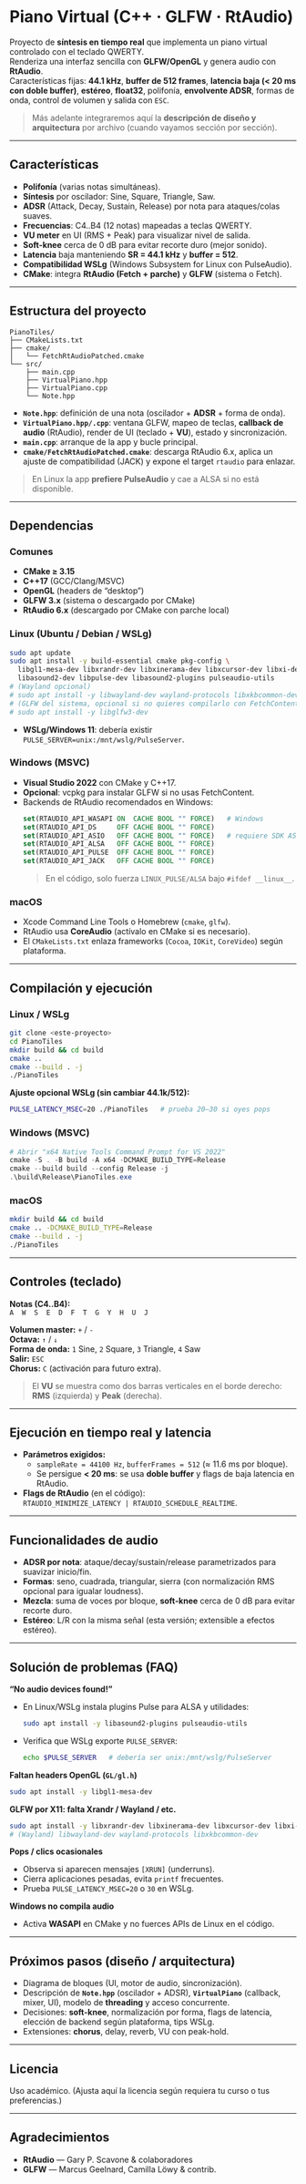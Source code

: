 # Piano Virtual (C++ · GLFW · RtAudio)

Proyecto de **síntesis en tiempo real** que implementa un piano virtual controlado con el teclado QWERTY.  
Renderiza una interfaz sencilla con **GLFW/OpenGL** y genera audio con **RtAudio**.  
Características fijas: **44.1 kHz**, **buffer de 512 frames**, **latencia baja (< 20 ms con doble buffer)**, **estéreo**, **float32**, polifonía, **envolvente ADSR**, formas de onda, control de volumen y salida con `ESC`.

> Más adelante integraremos aquí la **descripción de diseño y arquitectura** por archivo (cuando vayamos sección por sección).

---

## Características

- **Polifonía** (varias notas simultáneas).
- **Síntesis** por oscilador: Sine, Square, Triangle, Saw.
- **ADSR** (Attack, Decay, Sustain, Release) por nota para ataques/colas suaves.
- **Frecuencias**: C4..B4 (12 notas) mapeadas a teclas QWERTY.
- **VU meter** en UI (RMS + Peak) para visualizar nivel de salida.
- **Soft-knee** cerca de 0 dB para evitar recorte duro (mejor sonido).
- **Latencia** baja manteniendo **SR = 44.1 kHz** y **buffer = 512**.
- **Compatibilidad WSLg** (Windows Subsystem for Linux con PulseAudio).
- **CMake**: integra **RtAudio (Fetch + parche)** y **GLFW** (sistema o Fetch).

---

## Estructura del proyecto

```
PianoTiles/
├── CMakeLists.txt
├── cmake/
│   └── FetchRtAudioPatched.cmake
└── src/
    ├── main.cpp
    ├── VirtualPiano.hpp
    ├── VirtualPiano.cpp
    └── Note.hpp
```

- **`Note.hpp`**: definición de una nota (oscilador + **ADSR** + forma de onda).
- **`VirtualPiano.hpp/.cpp`**: ventana GLFW, mapeo de teclas, **callback de audio** (RtAudio), render de UI (teclado + **VU**), estado y sincronización.
- **`main.cpp`**: arranque de la app y bucle principal.
- **`cmake/FetchRtAudioPatched.cmake`**: descarga RtAudio 6.x, aplica un ajuste de compatibilidad (JACK) y expone el target `rtaudio` para enlazar.

> En Linux la app **prefiere PulseAudio** y cae a ALSA si no está disponible.

---

## Dependencias

### Comunes
- **CMake ≥ 3.15**
- **C++17** (GCC/Clang/MSVC)
- **OpenGL** (headers de “desktop”)
- **GLFW 3.x** (sistema o descargado por CMake)
- **RtAudio 6.x** (descargado por CMake con parche local)

### Linux (Ubuntu / Debian / WSLg)
```bash
sudo apt update
sudo apt install -y build-essential cmake pkg-config \
  libgl1-mesa-dev libxrandr-dev libxinerama-dev libxcursor-dev libxi-dev \
  libasound2-dev libpulse-dev libasound2-plugins pulseaudio-utils
# (Wayland opcional)
# sudo apt install -y libwayland-dev wayland-protocols libxkbcommon-dev
# (GLFW del sistema, opcional si no quieres compilarlo con FetchContent)
# sudo apt install -y libglfw3-dev
```
- **WSLg/Windows 11**: debería existir `PULSE_SERVER=unix:/mnt/wslg/PulseServer`.

### Windows (MSVC)
- **Visual Studio 2022** con CMake y C++17.
- **Opcional**: vcpkg para instalar GLFW si no usas FetchContent.
- Backends de RtAudio recomendados en Windows:
  ```cmake
  set(RTAUDIO_API_WASAPI ON  CACHE BOOL "" FORCE)   # Windows
  set(RTAUDIO_API_DS     OFF CACHE BOOL "" FORCE)
  set(RTAUDIO_API_ASIO   OFF CACHE BOOL "" FORCE)   # requiere SDK ASIO
  set(RTAUDIO_API_ALSA   OFF CACHE BOOL "" FORCE)
  set(RTAUDIO_API_PULSE  OFF CACHE BOOL "" FORCE)
  set(RTAUDIO_API_JACK   OFF CACHE BOOL "" FORCE)
  ```
  > En el código, solo fuerza `LINUX_PULSE/ALSA` bajo `#ifdef __linux__`.

### macOS
- Xcode Command Line Tools o Homebrew (`cmake`, `glfw`).
- RtAudio usa **CoreAudio** (actívalo en CMake si es necesario).
- El `CMakeLists.txt` enlaza frameworks (`Cocoa`, `IOKit`, `CoreVideo`) según plataforma.

---

## Compilación y ejecución

### Linux / WSLg
```bash
git clone <este-proyecto>
cd PianoTiles
mkdir build && cd build
cmake ..
cmake --build . -j
./PianoTiles
```

**Ajuste opcional WSLg (sin cambiar 44.1k/512):**
```bash
PULSE_LATENCY_MSEC=20 ./PianoTiles   # prueba 20–30 si oyes pops
```

### Windows (MSVC)
```powershell
# Abrir "x64 Native Tools Command Prompt for VS 2022"
cmake -S . -B build -A x64 -DCMAKE_BUILD_TYPE=Release
cmake --build build --config Release -j
.\build\Release\PianoTiles.exe
```

### macOS
```bash
mkdir build && cd build
cmake .. -DCMAKE_BUILD_TYPE=Release
cmake --build . -j
./PianoTiles
```

---

## Controles (teclado)

**Notas (C4..B4):**  
`A  W  S  E  D  F  T  G  Y  H  U  J`

**Volumen master:** `+` / `-`  
**Octava:** `↑` / `↓`  
**Forma de onda:** `1` Sine, `2` Square, `3` Triangle, `4` Saw  
**Salir:** `ESC`  
**Chorus:** `C` (activación para futuro extra).

> El **VU** se muestra como dos barras verticales en el borde derecho: **RMS** (izquierda) y **Peak** (derecha).

---

## Ejecución en tiempo real y latencia

- **Parámetros exigidos:**  
  - `sampleRate = 44100 Hz`, `bufferFrames = 512` (≈ 11.6 ms por bloque).
  - Se persigue **< 20 ms**: se usa **doble buffer** y flags de baja latencia en RtAudio.
- **Flags de RtAudio** (en el código):  
  `RTAUDIO_MINIMIZE_LATENCY | RTAUDIO_SCHEDULE_REALTIME`.

---

## Funcionalidades de audio

- **ADSR por nota**: ataque/decay/sustain/release parametrizados para suavizar inicio/fin.
- **Formas**: seno, cuadrada, triangular, sierra (con normalización RMS opcional para igualar loudness).
- **Mezcla**: suma de voces por bloque, **soft-knee** cerca de 0 dB para evitar recorte duro.
- **Estéreo**: L/R con la misma señal (esta versión; extensible a efectos estéreo).

---

## Solución de problemas (FAQ)

**“No audio devices found!”**  
- En Linux/WSLg instala plugins Pulse para ALSA y utilidades:
  ```bash
  sudo apt install -y libasound2-plugins pulseaudio-utils
  ```
- Verifica que WSLg exporte `PULSE_SERVER`:
  ```bash
  echo $PULSE_SERVER   # debería ser unix:/mnt/wslg/PulseServer
  ```

**Faltan headers OpenGL (`GL/gl.h`)**  
```bash
sudo apt install -y libgl1-mesa-dev
```

**GLFW por X11: falta Xrandr / Wayland / etc.**  
```bash
sudo apt install -y libxrandr-dev libxinerama-dev libxcursor-dev libxi-dev
# (Wayland) libwayland-dev wayland-protocols libxkbcommon-dev
```

**Pops / clics ocasionales**  
- Observa si aparecen mensajes `[XRUN]` (underruns).  
- Cierra aplicaciones pesadas, evita `printf` frecuentes.  
- Prueba `PULSE_LATENCY_MSEC=20` o `30` en WSLg.

**Windows no compila audio**  
- Activa **WASAPI** en CMake y no fuerces APIs de Linux en el código.

---

## Próximos pasos (diseño / arquitectura)

- Diagrama de bloques (UI, motor de audio, sincronización).  
- Descripción de **`Note.hpp`** (oscilador + ADSR), **`VirtualPiano`** (callback, mixer, UI), modelo de **threading** y acceso concurrente.  
- Decisiones: **soft-knee**, normalización por forma, flags de latencia, elección de backend según plataforma, tips WSLg.  
- Extensiones: **chorus**, delay, reverb, VU con peak-hold.

---

## Licencia
Uso académico. (Ajusta aquí la licencia según requiera tu curso o tus preferencias.)

---

## Agradecimientos
- **RtAudio** — Gary P. Scavone & colaboradores  
- **GLFW** — Marcus Geelnard, Camilla Löwy & contrib.
